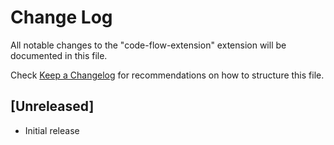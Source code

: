 # Change Log

All notable changes to the "code-flow-extension" extension will be documented in this file.

Check [Keep a Changelog](http://keepachangelog.com/) for recommendations on how to structure this file.

## [Unreleased]

- Initial release